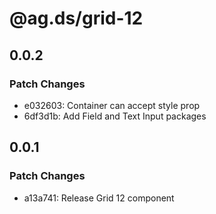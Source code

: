 # @ag.ds/grid-12

## 0.0.2

### Patch Changes

- e032603: Container can accept style prop
- 6df3d1b: Add Field and Text Input packages

## 0.0.1

### Patch Changes

- a13a741: Release Grid 12 component
